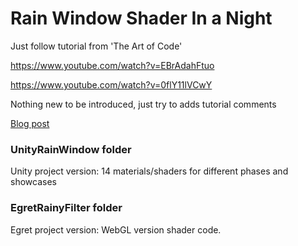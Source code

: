 # Rain Window Shader In a Night
Just follow tutorial from 'The Art of Code'

https://www.youtube.com/watch?v=EBrAdahFtuo

https://www.youtube.com/watch?v=0flY11lVCwY

Nothing new to be introduced, just try to adds tutorial comments

[Blog post](https://medium.com/%E4%BA%8C%E6%B5%81%E9%81%8A%E6%88%B2%E9%96%8B%E7%99%BC/the-art-of-code-rainy-window-tutorial-in-one-night-16f5c8d216fa?source=friends_link&sk=fcea4f7b6daf7e75ce4f9f5f3591d096)

### UnityRainWindow folder
Unity project version: 14 materials/shaders for different phases and showcases

### EgretRainyFilter folder
Egret project version: WebGL version shader code.
